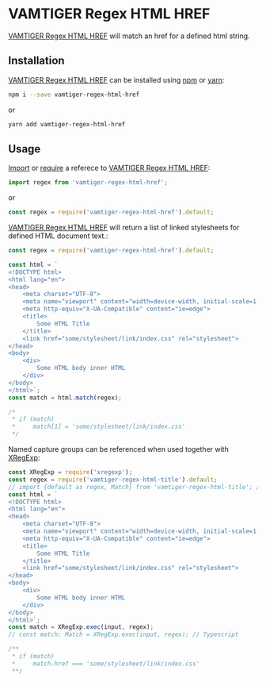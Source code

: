 # VAMTIGER Regex HTML HREF
[VAMTIGER Regex HTML HREF](https://github.com/vamtiger-project/vamtiger-regex-html-href) will match an href for a defined html string.

## Installation
[VAMTIGER Regex HTML HREF](https://github.com/vamtiger-project/vamtiger-regex-html-href) can be installed using [npm](https://www.npmjs.com/) or [yarn]():
```bash
npm i --save vamtiger-regex-html-href
```
or
```bash
yarn add vamtiger-regex-html-href
```

## Usage
[Import](https://developer.mozilla.org/en-US/docs/Web/JavaScript/Reference/Statements/import) or [require](https://nodejs.org/api/modules.html#modules_require) a referece to [VAMTIGER Regex HTML HREF](https://github.com/vamtiger-project/vamtiger-regex-html-href):
```javascript
import regex from 'vamtiger-regex-html-href';
```
or
```javascript
const regex = require('vamtiger-regex-html-href').default;
```

[VAMTIGER Regex HTML HREF](https://github.com/vamtiger-project/vamtiger-regex-html-href) will return a list of linked stylesheets for defined HTML document text.:
```javascript
const regex = require('vamtiger-regex-html-href').default;

const html = `
<!DOCTYPE html>
<html lang="en">
<head>
    <meta charset="UTF-8">
    <meta name="viewport" content="width=device-width, initial-scale=1.0">
    <meta http-equiv="X-UA-Compatible" content="ie=edge">
    <title>
        Some HTML Title
    </title>
    <link href="some/stylesheet/link/index.css" rel="stylesheet">
</head>
<body>
    <div>
        Some HTML body inner HTML
    </div>
</body>
</html>`;
const match = html.match(regex);

/*
 * if (match)
 *     match[1] = 'some/stylesheet/link/index.css'
 */
```

Named capture groups can be referenced when used together with [XRegExp](https://www.npmjs.com/package/xregexp):
```javascript
const XRegExp = require('xregexp');
const regex = require('vamtiger-regex-html-title').default;
// import {default as regex, Match} from 'vamtiger-regex-html-title'; // Typescript
const html = `
<!DOCTYPE html>
<html lang="en">
<head>
    <meta charset="UTF-8">
    <meta name="viewport" content="width=device-width, initial-scale=1.0">
    <meta http-equiv="X-UA-Compatible" content="ie=edge">
    <title>
        Some HTML Title
    </title>
    <link href="some/stylesheet/link/index.css" rel="stylesheet">
</head>
<body>
    <div>
        Some HTML body inner HTML
    </div>
</body>
</html>`;
const match = XRegExp.exec(input, regex);
// const match: Match = XRegExp.exec(input, regex); // Typescript

/**
 * if (match)
 *     match.href === 'some/stylesheet/link/index.css'
 **/
```
